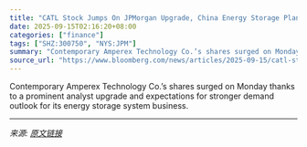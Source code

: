 ```yaml
---
title: "CATL Stock Jumps On JPMorgan Upgrade, China Energy Storage Plan"
date: 2025-09-15T02:16:20+08:00
categories: ["finance"]
tags: ["SHZ:300750", "NYS:JPM"]
summary: "Contemporary Amperex Technology Co.’s shares surged on Monday thanks to a prominent analyst upgrade and expectations for stronger demand outlook for its energy storage system business."
source_url: "https://www.bloomberg.com/news/articles/2025-09-15/catl-stock-jumps-as-jpmorgan-upgrades-on-strong-earnings-outlook"
---
```


Contemporary Amperex Technology Co.’s shares surged on Monday thanks to a prominent analyst upgrade and expectations for stronger demand outlook for its energy storage system business.

---

*来源: [原文链接](https://www.bloomberg.com/news/articles/2025-09-15/catl-stock-jumps-as-jpmorgan-upgrades-on-strong-earnings-outlook)*
